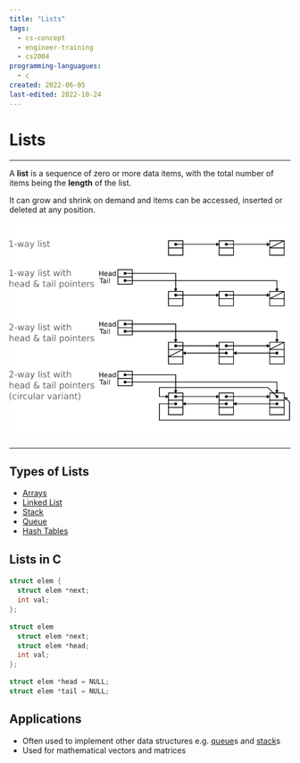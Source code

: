 ```yaml
---
title: "Lists"
tags:
  - cs-concept
  - engineer-training
  - cs2004
programming-languagues:
  - c
created: 2022-06-05
last-edited: 2022-10-24
---
```

# Lists
---
A **list** is a sequence of zero or more data items, with the total number of items being the **length** of the list.

It can grow and shrink on demand and items can be accessed, inserted or deleted at any position.

![lists](notes/images/lists.png)

---
## Types of Lists
- [Arrays](notes/university/arrays.md)
- [Linked List](notes/university/linked-list.md)
- [Stack](notes/general/stack.md)
- [Queue](notes/university/queue.md)
- [Hash Tables](notes/general/hash-tables.md)

## Lists in C
```c
struct elem {
  struct elem *next;
  int val;
};
```

```c
struct elem
  struct elem *next;
  struct elem *head;
  int val;
};
```

```c
struct elem *head = NULL;
struct elem *tail = NULL;
```
## Applications
- Often used to implement other data structures e.g. [queue](notes/university/queue.md)s and [stack](notes/general/stack.md)s  
- Used for mathematical vectors and matrices
